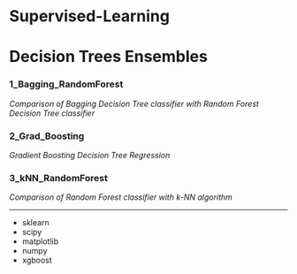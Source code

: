 # Supervised-Learning
# Decision Trees Ensembles

### 1_Bagging_RandomForest
_Comparison of Bagging Decision Tree classifier with Random Forest Decision Tree classifier_

### 2_Grad_Boosting
_Gradient Boosting Decision Tree Regression_


### 3_kNN_RandomForest
_Comparison of Random Forest classifier with k-NN algorithm_



______________________________________________________________________________________________________________________________

- sklearn
- scipy
- matplotlib
- numpy
- xgboost
